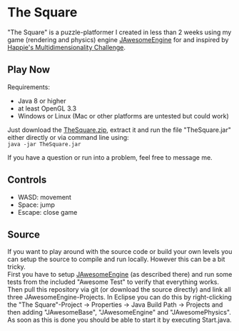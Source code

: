 # The Square
"The Square" is a puzzle-platformer I created in less than 2 weeks using my game (rendering and physics) engine [JAwesomeEngine](https://github.com/tdc22/JAwesomeEngine) for and inspired by [Happie's Multidimensionality Challenge](https://www.reddit.com/r/TheHappieMakers/comments/4gb7f7/game_dev_challenge_multidimensionality/).

## Play Now
Requirements:
* Java 8 or higher
* at least OpenGL 3.3
* Windows or Linux (Mac or other platforms are untested but could work)

Just download the [TheSquare.zip](https://github.com/tdc22/The-Square/blob/master/TheSquare.zip?raw=true), extract it and run the file "TheSquare.jar" either directly or via command line using:  
```java -jar TheSquare.jar```

If you have a question or run into a problem, feel free to message me.

## Controls
* WASD: movement
* Space: jump
* Escape: close game

## Source
If you want to play around with the source code or build your own levels you can setup the source to compile and run locally. However this can be a bit tricky.  
First you have to setup [JAwesomeEngine](https://github.com/tdc22/JAwesomeEngine) (as described there) and run some tests from the included "Awesome Test" to verify that everything works. Then pull this repository via git (or download the source directly) and link all three JAwesomeEngine-Projects. In Eclipse you can do this by right-clicking the "The Square"-Project -> Properties -> Java Build Path -> Projects and then adding "JAwesomeBase", "JAwesomeEngine" and "JAwesomePhysics". As soon as this is done you should be able to start it by executing Start.java.
